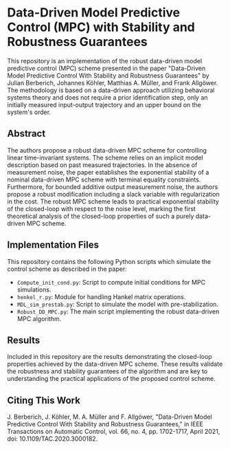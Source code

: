 
# Data-Driven Model Predictive Control (MPC) with Stability and Robustness Guarantees

This repository is an implementation of the robust data-driven model predictive control (MPC) scheme presented in the paper "Data-Driven Model Predictive Control With Stability and Robustness Guarantees" by Julian Berberich, Johannes Köhler, Matthias A. Müller, and Frank Allgöwer. The methodology is based on a data-driven approach utilizing behavioral systems theory and does not require a prior identification step, only an initially measured input-output trajectory and an upper bound on the system's order.

## Abstract
The authors propose a robust data-driven MPC scheme for controlling linear time-invariant systems. The scheme relies on an implicit model description based on past measured trajectories. In the absence of measurement noise, the paper establishes the exponential stability of a nominal data-driven MPC scheme with terminal equality constraints. Furthermore, for bounded additive output measurement noise, the authors propose a robust modification including a slack variable with regularization in the cost. The robust MPC scheme leads to practical exponential stability of the closed-loop with respect to the noise level, marking the first theoretical analysis of the closed-loop properties of such a purely data-driven MPC scheme.

## Implementation Files
This repository contains the following Python scripts which simulate the control scheme as described in the paper:
- `Compute_init_cond.py`: Script to compute initial conditions for MPC simulations.
- `henkel_r.py`: Module for handling Hankel matrix operations.
- `MDL_sim_prestab.py`: Script to simulate the model with pre-stabilization.
- `Robust_DD_MPC.py`: The main script implementing the robust data-driven MPC algorithm.

## Results
Included in this repository are the results demonstrating the closed-loop properties achieved by the data-driven MPC scheme. These results validate the robustness and stability guarantees of the algorithm and are key to understanding the practical applications of the proposed control scheme.

## Citing This Work
J. Berberich, J. Köhler, M. A. Müller and F. Allgöwer, "Data-Driven Model Predictive Control With Stability and Robustness Guarantees," in IEEE Transactions on Automatic Control, vol. 66, no. 4, pp. 1702-1717, April 2021, doi: 10.1109/TAC.2020.3000182.
